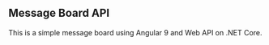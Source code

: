 <h2>Message Board API</h2>

This is a simple message board using Angular 9 and Web API on .NET Core.
